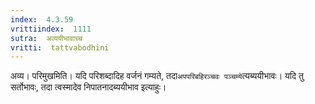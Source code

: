```yaml
---
index:  4.3.59
vrittiindex:  1111
sutra:  अव्ययीभावाच्च
vritti:  tattvabodhini 
---
```


अव्य। परिमुखमिति। यदि परिशब्दादिह वर्जनं गम्यते, तदा`अपपरिबहिरञ्चवः पञ्चम्ये`त्यब्ययीभावः। यदि तु सर्तोभावः, तदा त्वस्मादेव निपातनादब्ययीभाव इत्याहुः।

